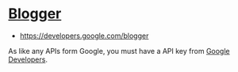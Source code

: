 # [Blogger](https://www.blogger.com)

* <https://developers.google.com/blogger>

As like any APIs form Google, you must have a API key from [Google Developers](https://ai.google.dev).

